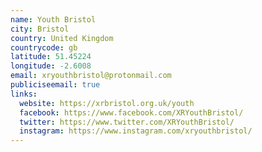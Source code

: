 ```yaml
---
name: Youth Bristol
city: Bristol
country: United Kingdom
countrycode: gb
latitude: 51.45224
longitude: -2.6008
email: xryouthbristol@protonmail.com
publiciseemail: true
links:
  website: https://xrbristol.org.uk/youth
  facebook: https://www.facebook.com/XRYouthBristol/
  twitter: https://www.twitter.com/XRYouthBristol/
  instagram: https://www.instagram.com/xryouthbristol/
---
```

